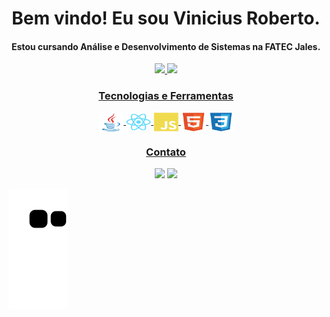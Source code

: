 <div align="center"><h1>Bem vindo! Eu sou Vinicius Roberto.</h1></div> 

<div align="center">
  <h4>Estou cursando Análise e Desenvolvimento de Sistemas na FATEC Jales.</h4>
</div>

<div align="center">
  <a href="https://github.com/viniciusrvcruz">
  <img height="180em" src="https://github-readme-stats.vercel.app/api?username=viniciusrvcruz&show_icons=true&theme=transparent&include_all_commits=true&count_private=true&icon_color=DAD3AF&hide_border=true&border_radius=15&bg_color=0d1117"/>
  <img height="180em" src="https://github-readme-stats.vercel.app/api/top-langs/?username=viniciusrvcruz&layout=compact&langs_count=7&theme=transparent&icon_color=DAD3AF&hide_border=true&border_radius=15&bg_color=0d1117"/>
</div>

<div align="center"><h3>Tecnologias e Ferramentas</h3></div>
<div align="center">
<div style="display: inline_block">
  <img align="center" alt="Java logo" height="30" width="40" src="https://raw.githubusercontent.com/devicons/devicon/master/icons/java/java-original.svg">
  <img align="center" alt="React logo" height="30" width="40" src="https://raw.githubusercontent.com/devicons/devicon/master/icons/react/react-original.svg">
  <img align="center" alt="Js logo" height="30" width="40" src="https://raw.githubusercontent.com/devicons/devicon/master/icons/javascript/javascript-plain.svg">
  <img align="center" alt="HTML logo" height="30" width="40" src="https://raw.githubusercontent.com/devicons/devicon/master/icons/html5/html5-original.svg">
  <img align="center" alt="CSS logo" height="30" width="40" src="https://raw.githubusercontent.com/devicons/devicon/master/icons/css3/css3-original.svg">
</div>
</div>

<div align="center"><h3>Contato</h3></div>
<div align="center" style="display: inline_block"> 
  <a href="https://www.linkedin.com/in/viniciuscruz7" target="_blank"><img src="https://img.shields.io/badge/-LinkedIn-%230077B5?style=for-the-badge&logo=linkedin&logoColor=white" target="_blank"></a>  
  <a href = "mailto:viniciusrobertopro@gmail.com"><img src="https://img.shields.io/badge/-Gmail-%23E60023?style=for-the-badge&logo=gmail&logoColor=white" target="_blank"></a>
</div>

 ![Snake animation](https://github.com/viniciusrvcruz/viniciusrvcruz/blob/output/github-contribution-grid-snake.svg)

